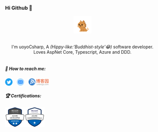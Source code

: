 ### Hi Github 👋

<p align="center">
  <img src="https://github.com/uoyoCsharp/uoyoCsharp/blob/master/pic/mycat.gif?raw=true" width="58px">
  <br><br>
  <samp>
    <p align="center">
    I'm uoyoCsharp, A 
    <em>(Hippy-like:'Buddhist-style'😂)</em> software developer.
    <br>
    Loves AspNet Core, Typescript, Azure and DDD.
     <br>
     <br>
    </p>
  </samp>
</p>

##### 📧 How to reach me:
<a href="https://twitter.com/uoyoCsharp"><img src="https://github.com/uoyoCsharp/uoyoCsharp/blob/master/pic/Twitter.svg" width="24px" height="24px" title="Twitter"/></a>&emsp;<a href="mailto:344481481@qq.com"><img src="https://github.com/uoyoCsharp/uoyoCsharp/blob/master/pic/Mail.svg" height="24px" title="QQ Mail"/></a>&emsp;<a href="https://www.cnblogs.com/uoyo/"><img src="https://github.com/uoyoCsharp/uoyoCsharp/blob/master/pic/cnblog.svg" height="24px" title="博客园"/></a>

##### 🏆 Certifications:
<a href="https://www.youracclaim.com/badges/f18d4f8b-851f-4942-94a0-cb1056b73693/public_url" ><img src="https://github.com/uoyoCsharp/uoyoCsharp/blob/master/pic/azure-developer-associate.png" width="64px" title="Microsoft Azure Badge"/></a><a href="https://www.youracclaim.com/badges/65326ff2-f409-4279-8a84-1d8c1053e7f3/public_url" ><img src="https://github.com/uoyoCsharp/uoyoCsharp/blob/master/pic/azure-fundamentals.png" width="64px" title="Microsoft Azure Badge"/></a>


